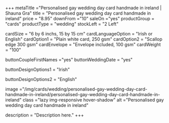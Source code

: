 +++
metaTitle ="Personalised gay wedding day card handmade in ireland | Shauna Gra"
title = "Personalised gay wedding day card handmade in ireland"
price = "8.95"
downFrom ="10"
saleOn ="yes"
productGroup = "cards"
productType = "wedding"
stockLeft = "2 Left" 
 
cardSize = "6 by 6 inchs, 15 by 15 cm" 
cardLanguageOption = "Irish or English" 
cardOption1 = "Plain white card, 250 gsm" 
cardOption2 = "Scallop edge 300 gsm" 
cardEnvelope = "Envelope included, 100 gsm" 
cardWeight = "100" 
 
buttonCoupleFirstNames ="yes" 
buttonWeddingDate = "yes" 

buttonDesignOptions1 = "Irish" 

buttonDesignOptions2 = "English"



 
image ="/img/cards/wedding/personalised-gay-wedding-day-card-handmade-in-ireland/personalised-gay-wedding-day-card-handmade-in-ireland"
class ="lazy img-responsive hover-shadow"
alt ="Personalised gay wedding day card handmade in ireland"
 
description = "Description here."
+++
